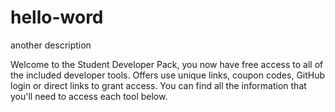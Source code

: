 # hello-word
another description

Welcome to the Student Developer Pack, you now have free access to all of the included developer tools. Offers use unique links, coupon codes, GitHub login or direct links to grant access. You can find all the information that you'll need to access each tool below. 
